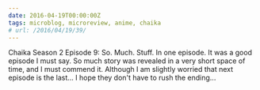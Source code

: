 ```yaml
---
date: 2016-04-19T00:00:00Z
tags: microblog, microreview, anime, chaika
# url: /2016/04/19/39/
---
```


Chaika Season 2 Episode 9: So. Much. Stuff. In one episode. It was a good episode I must say. So much story was revealed in a very short space of time, and I must commend it. Although I am slightly worried that next episode is the last... I hope they don't have to rush the ending...